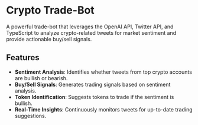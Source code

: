 
# Crypto Trade-Bot 

A powerful trade-bot that leverages the OpenAI API, Twitter API, and TypeScript to analyze crypto-related tweets for market sentiment and provide actionable buy/sell signals.

## Features
- **Sentiment Analysis**: Identifies whether tweets from top crypto accounts are bullish or bearish.
- **Buy/Sell Signals**: Generates trading signals based on sentiment analysis.
- **Token Identification**: Suggests tokens to trade if the sentiment is bullish.
- **Real-Time Insights**: Continuously monitors tweets for up-to-date trading suggestions.
